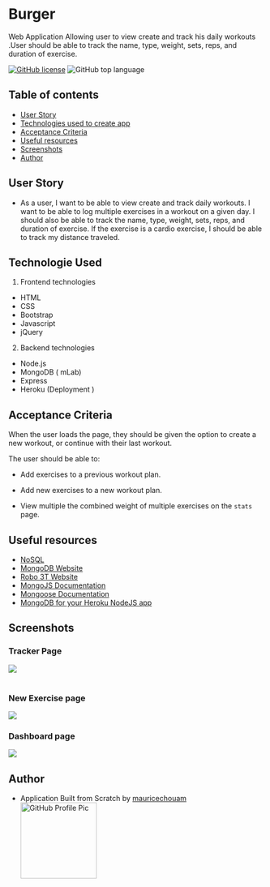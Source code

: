 #  Burger
<p>Web Application Allowing user to view create and track his daily workouts .User should be able to track the name, type, weight, sets, reps, and duration of exercise.</p>

[![GitHub license](https://img.shields.io/badge/licence-BSD3.0-green)](https://github.com/mauricechouam/Workout-Tracker)
![GitHub top language](https://img.shields.io/github/languages/top/mauricechouam/Workout-Tracker)

## Table of contents ##
  * [User Story](#User-Story)
  * [Technologies used to create app](#technologies-used)
  * [Acceptance Criteria](#Acceptance-Criteria)
  * [Useful resources](#Useful-resources)
  * [Screenshots](#screenshots)
  * [Author](#Author)

  ## User Story
 * As a user, I want to be able to view create and track daily workouts. I want to be able to log multiple exercises in a workout on a given day. I should also be able to track the name, type, weight, sets, reps, and duration of exercise. If the exercise is a cardio exercise, I should be able to track my distance traveled.

## Technologie Used

1. Frontend technologies
* HTML
* CSS
* Bootstrap 
* Javascript
* jQuery 

2. Backend technologies
* Node.js 
* MongoDB ( mLab)
* Express 
* Heroku (Deployment )


## Acceptance Criteria

When the user loads the page, they should be given the option to create a new workout, or continue with their last workout.

The user should be able to:

  * Add exercises to a previous workout plan.

  * Add new exercises to a new workout plan.

  * View multiple the combined weight of multiple exercises on the `stats` page.

## Useful resources
* [NoSQL](https://en.wikipedia.org/wiki/NoSQL)
* [MongoDB Website](https://www.mongodb.com/)
* [Robo 3T Website](https://robomongo.org/download)
* [MongoJS Documentation](https://www.npmjs.com/package/mongojs)
* [Mongoose Documentation](http://mongoosejs.com/docs/guide.html)
* [MongoDB for your Heroku NodeJS app](https://www.youtube.com/watch?v=GDqtv1eGGpA)

## Screenshots

### Tracker Page
<img src="https://github.com/mauricechouam/Workout-Tracker/blob/master/public/img/tracker.jpg">
<br>
<br>

### New Exercise page
<img src="https://github.com/mauricechouam/Workout-Tracker/blob/master/public/img/new.jpg?raw=true">

### Dashboard page
<img src="https://github.com/mauricechouam/Workout-Tracker/blob/master/public/img/dash.jpg?raw=true">

## Author
* Application Built from Scratch by 
   [mauricechouam](https://github.com/mauricechouam)
  <img src="https://github.com/mauricechouam.png" alt="GitHub Profile Pic" width="150" height="150">
  

